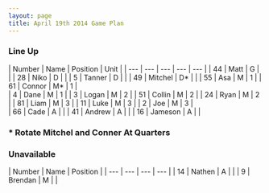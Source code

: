 ```yaml
---
layout: page
title: April 19th 2014 Game Plan
---
```


### Line Up

| Number |  Name |  Position |  Unit | 
| --- |  --- |  ---  |  --- |  --- | 
| 44 |  Matt      | G |   |
| 28 |  Niko      | D |   | 
| 5  |  Tanner    | D |   | 
| 49 |  Mitchel   | D* |   |
| 55 |  Asa       | M | 1 |
| 61 |  Connor    | M* | 1 |  
| 4  |  Dane      | M | 1 | 
| 3  |  Logan     | M | 2 | 
| 51 |  Collin    | M | 2 | 
| 24 |  Ryan      | M | 2 | 
| 81 |  Liam      | M | 3 | 
| 11 |  Luke      | M | 3 | 
| 2  |  Joe       | M | 3 |  
| 66 |  Cade      | A |   | 
| 41 |  Andrew    | A |   | 
| 16 |  Jameson   | A |   | 

### * Rotate Mitchel and Conner At Quarters

### Unavailable

| Number |  Name |  Position |
| --- |  --- |  ---  |  --- | 
| 14 |  Nathen    | A | |
| 9  |  Brendan   | M | | 